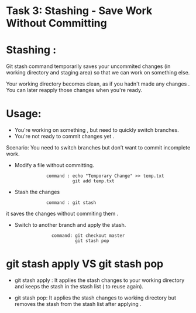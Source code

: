 # Task 3: Stashing - Save Work Without Committing

# Stashing :

Git stash command temporarily saves your uncommited changes (in working directory and staging area) so that we can work on something else.

Your working directory becomes clean, as if you hadn't made any changes . You can later reapply those changes when you're ready.

# Usage:

- You're working on something , but need to quickly switch branches. 
- You're not ready to commit changes yet . 

Scenario: You need to switch branches but don’t want to commit incomplete work.

- Modify a file without committing.
                  
                  command : echo "Temporary Change" >> temp.txt
                            git add temp.txt

- Stash the changes

                  command : git stash 

it saves the changes without commiting them .

- Switch to another branch and apply the stash.

                    command: git checkout master 
                             git stash pop



# git stash apply VS git stash pop 

- git stash apply : It applies the stash changes to your working directory and keeps the stash in the stash list ( to reuse again).

- git stash pop: It applies the stash changes to working directory but removes the stash from the stash list after applying .